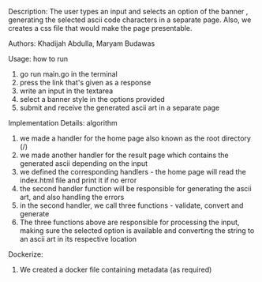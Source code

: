 Description:
The user types an input and selects an option of the banner , generating the selected ascii code characters in a separate page. Also, we creates a css file that would make the page presentable.

Authors: 
Khadijah Abdulla,
Maryam Budawas

Usage: how to run 
1) go run main.go in the terminal
2) press the link that's given as a response
3) write an input in the textarea
4) select a banner style in the options provided
5) submit and receive the generated ascii art in a separate page

Implementation Details: algorithm
   1) we made a handler for the home page also known as the root directory (/)
   2) we made another handler for the result page which contains the generated ascii depending on the input
   3) we defined the corresponding handlers - the home page will read the index.html file and print it if no error
   4) the second handler function will be responsible for generating the ascii art, and also handling the errors
   5) in the second handler, we call three functions - validate, convert and generate
   6) The three functions above are responsible for processing the input, making sure the selected option is available and converting the string to an ascii art in its respective location

Dockerize:
 1) We created a docker file containing metadata (as required)
